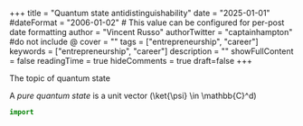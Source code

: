 +++
title = "Quantum state antidistinguishability"
date = "2025-01-01"
#dateFormat = "2006-01-02" # This value can be configured for per-post date formatting
author = "Vincent Russo"
authorTwitter = "captainhampton" #do not include @
cover = ""
tags = ["entrepreneurship", "career"]
keywords = ["entrepreneurship", "career"]
description = ""
showFullContent = false
readingTime = true
hideComments = true
draft=false
+++

The topic of quantum state 

A *pure quantum state* is a unit vector \(\ket{\psi} \in \mathbb{C}^d\)

```py
import 
```
